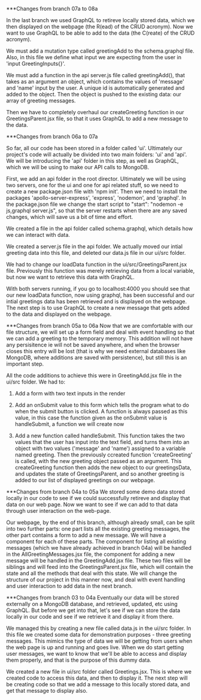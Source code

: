 ***Changes from branch 07a to 08a

In the last branch we used GraphQL to retireve locally stored data, which we then displayed on the webpage (the R(ead) of the CRUD acronym). Now we want to use GraphQL to be able to add to the data (the C(reate) of the CRUD acronym).

We must add a mutation type called greetingAdd to the schema.graphql file. Also, in this file we define what input we are expecting from the user in 'input GreetingInputs{}'.

We must add a function in the api server.js file called greetingAdd(), that takes as an argument an object, which contains the values of 'message' and 'name' input by the user. A unique id is automatically generated and added to the object. Then the object is pushed to the existing data: our array of greeting messages.

Then we have to completely overhaul our createGreeting function in our GreetingsParent.jsx file, so that it uses GraphQL to add a new message to the data.


***Changes from branch 06a to 07a

So far, all our code has been stored in a folder called 'ui'. Ultimately our project's code will actually be divided into two main folders: 'ui' and 'api'. We will be introducing the 'api' folder in this step, as well as GraphQL, which we will be using to make our API calls to MongoDB.

First, we add an api folder in the root director. Ultimately we will be using two servers, one for the ui and one for api related stuff, so we need to create a new package.json file with 'npm init'. Then we need to install the packages 'apollo-server-express', 'express', 'nodemon', and 'graphql'. In the package.json file we change the start script to "start": "nodemon -e js,graphql server.js", so that the server restarts when there are any saved changes, which will save us a bit of time and effort.

We created a file in the api folder called schema.graphql, which details how we can interact with data.

We created a server.js file in the api folder. We actually moved our intial greeting data into this file, and deleted our data.js file in our ui/src folder.

We had to change our loadData function in the ui/src/GreetingsParent.jsx file. Previously this function was merely retrieving data from a local variable, but now we want to retrieve this data with GraphQL. 

With both servers running, if you go to localhost:4000 you should see that our new loadData function, now using graphql, has been successful and our intial greetings data has been retrieved and is displayed on the webpage. The next step is to use GraphQL to create a new message that gets added to the data and displayed on the webpage. 




***Changes from branch 05a to 06a
Now that we are comfortable with our file structure, we will set up a form field and deal with event handling so that we can add a greeting to the temporary memory. This addition will not have any persisitence ie will not be saved anywhere, and when the browser closes this entry will be lost (that is why we need external databases like MongoDB, where additions are saved with persistence), but still this is an important step.

All the code additions to achieve this were in GreetingAdd.jsx file in the ui/src folder. We had to:

1. Add a form with two text inputs in the render

2. Add an onSubmit value to this form which tells the program what to do when the submit button is clicked. A function is always passed as this value, in this case the function given as the onSubmit value is handleSubmit, a function we will create now

3. Add a new function called handleSubmit. This function takes the two values that the user has input into the text field, and turns them into an object with two values ('message' and 'name') assigned to a variable named greeting. Then the previously ccreated function 'createGreeting' is called, with the new greeting object passed as an argument. This createGreeting function then adds the new object to our greetingsData, and updates the state of GreetingsParent, and so another greeting is added to our list of displayed greetings on our webpage.



***Changes from branch 04a to 05a
We stored some demo data stored locally in our code to see if we could successfully retireve and display that data on our web page. Now we want to see if we can add to that data through user interaction on the web-page.

Our webpage, by the end of this branch, although already small, can be split into two further parts: one part lists all the existing greeting messages, the other part contains a form to add a new message. We will have a component for each of these parts. The component for listing all existing messages (which we have already achieved in branch 04a) will be handled in the AllGreetingMessages.jsx file, the component for adding a new message will be handled in the GreetingAdd.jsx file. These two files will be siblings and will feed into the GreetingsParent.jsx file, which will contain the state and all the methods that deal with this state. We will change the structure of our project in this manner now, and deal with event handling and user interaction to add data in the next branch.



***Changes from branch 03 to 04a
Eventually our data will be stored externally on a MongoDB database, and retrieved, updated, etc using GraphQL. But before we get into that, let's see if we can store the data locally in our code and see if we retrieve it and display it from there.

We managed this by creating a new file called data.js in the ui/src folder. In this file we created some data for demonstration purposes - three greeting messages. This mimics the type of data we will be getting from users when the web page is up and running and goes live. When we do start getting user messages, we want to know that we'll be able to access and display them properly, and that is the purpose of this dummy data.

We created a new file in ui/src folder called Greetings.jsx. This is where we created code to access this data, and then to display it. The next step will be creating code so that we add a message to this locally stored data, and get that message to display also.